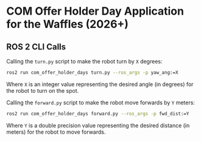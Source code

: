 # COM Offer Holder Day Application for the Waffles (2026+)

## ROS 2 CLI Calls

Calling the `turn.py` script to make the robot turn by `X` degrees:

```bash
ros2 run com_offer_holder_days turn.py --ros_args -p yaw_ang:=X
```

Where `X` is an integer value representing the desired angle (in degrees) for the robot to turn on the spot.

Calling the `forward.py` script to make the robot move forwards by `Y` meters:

```bash
ros2 run com_offer_holder_days forward.py --ros_args -p fwd_dist:=Y
```

Where `Y` is a double precision value representing the desired distance (in meters) for the robot to move forwards.